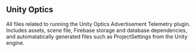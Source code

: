 Unity Optics
---

All files related to running the Unity Optics Advertisement Telemetry plugin. Includes assets, scene file, Firebase storage and database
dependencies, and automatatically generated files such as ProjectSettings from the Unity engine. 